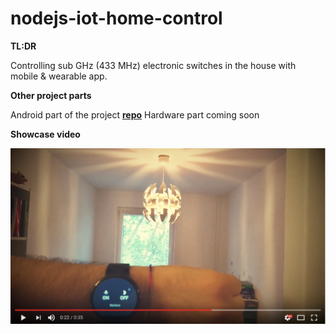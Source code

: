 # nodejs-iot-home-control

**TL:DR**

Controlling sub GHz (433 MHz) electronic switches in the house with mobile &amp; wearable app.


**Other project parts**

Android part of the project [**repo**](https://github.com/bernardpletikosa/android-iot-home-control)
Hardware part coming soon


**Showcase video**

[![Showcase](video_tmb.png)](https://youtu.be/a7YZduo_jgk "Home Ctrl showcase")


